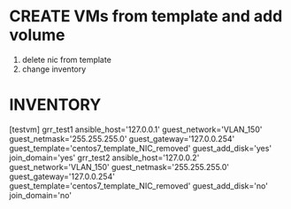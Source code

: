 # CREATE VMs from template and add volume

1) delete nic from template
2) change inventory
# INVENTORY

[testvm]
grr_test1  ansible_host='127.0.0.1' guest_network='VLAN_150' guest_netmask='255.255.255.0' guest_gateway='127.0.0.254' guest_template='centos7_template_NIC_removed' guest_add_disk='yes' join_domain='yes' 
grr_test2  ansible_host='127.0.0.2' guest_network='VLAN_150' guest_netmask='255.255.255.0' guest_gateway='127.0.0.254' guest_template='centos7_template_NIC_removed' guest_add_disk='no' join_domain='no'
